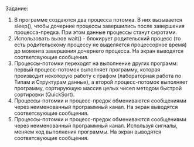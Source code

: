 Задание:
1. В программе создаются два процесса потомка. В них вызывается sleep(), чтобы дочерние процессы завершились после завершения процесса-предка. При этом данные процессы станут сиротами.
2. Использовать вызов wait() - блокирует родительский процесс (то есть родительскому процессу не выделяется процессорное время) до момента завершения дочернего процесса. На экран выводятся соответсвующие сообщения.
3. Процессы-потомки переходят на выполнение других программ: первый процесс-потомок выполняет программу, которая производит некоторую работу с графом (лабораторная работа по Типам и Структурам данных), а второй процесс-потомок выполняет программу, сортирующую массив целых чисел методом быстрой сортировки (QuickSort).
4. Процессы-потомки и процесс-предок обмениваются сообщениями через неименованный программный канал. На экран выводятся соответсвующие сообщения.
5. Процессы-потомки и процесс-предок обмениваются сообщениями через неименованный программный канал. Используя сигналы, меняем ход выполнения программы. На экран выводятся соответсвующие сообщения.